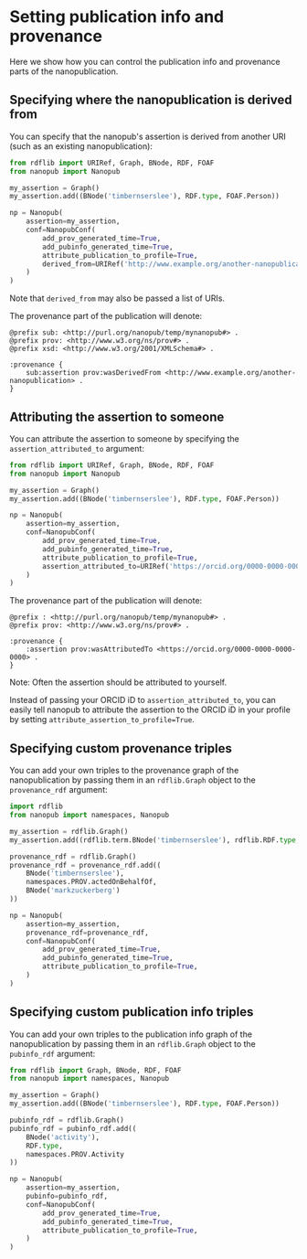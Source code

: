 # Setting publication info and provenance
Here we show how you can control the publication info and provenance parts of the nanopublication.

## Specifying where the nanopublication is derived from
You can specify that the nanopub's assertion is derived from another URI (such as an existing nanopublication):
```python
from rdflib import URIRef, Graph, BNode, RDF, FOAF
from nanopub import Nanopub

my_assertion = Graph()
my_assertion.add((BNode('timbernserslee'), RDF.type, FOAF.Person))

np = Nanopub(
    assertion=my_assertion,
    conf=NanopubConf(
        add_prov_generated_time=True,
        add_pubinfo_generated_time=True,
        attribute_publication_to_profile=True,
        derived_from=URIRef('http://www.example.org/another-nanopublication'),
    )
)
```
Note that ```derived_from``` may also be passed a list of URIs.

The provenance part of the publication will denote:
```turtle
@prefix sub: <http://purl.org/nanopub/temp/mynanopub#> .
@prefix prov: <http://www.w3.org/ns/prov#> .
@prefix xsd: <http://www.w3.org/2001/XMLSchema#> .

:provenance {
    sub:assertion prov:wasDerivedFrom <http://www.example.org/another-nanopublication> .
}
```

## Attributing the assertion to someone
You can attribute the assertion to someone by specifying the `assertion_attributed_to` argument:
```python
from rdflib import URIRef, Graph, BNode, RDF, FOAF
from nanopub import Nanopub

my_assertion = Graph()
my_assertion.add((BNode('timbernserslee'), RDF.type, FOAF.Person))

np = Nanopub(
    assertion=my_assertion,
    conf=NanopubConf(
        add_prov_generated_time=True,
        add_pubinfo_generated_time=True,
        attribute_publication_to_profile=True,
        assertion_attributed_to=URIRef('https://orcid.org/0000-0000-0000-0000'),
    )
)
```

The provenance part of the publication will denote:
```turtle
@prefix : <http://purl.org/nanopub/temp/mynanopub#> .
@prefix prov: <http://www.w3.org/ns/prov#> .

:provenance {
    :assertion prov:wasAttributedTo <https://orcid.org/0000-0000-0000-0000> .
}
```
Note: Often the assertion should be attributed to yourself.

Instead of passing your ORCID iD to `assertion_attributed_to`, you can easily tell nanopub to attribute the assertion to the ORCID iD in your profile by setting `attribute_assertion_to_profile=True`.

## Specifying custom provenance triples
You can add your own triples to the provenance graph of the nanopublication by passing them in an `rdflib.Graph` object to the `provenance_rdf` argument:
```python
import rdflib
from nanopub import namespaces, Nanopub

my_assertion = rdflib.Graph()
my_assertion.add((rdflib.term.BNode('timbernserslee'), rdflib.RDF.type, rdflib.FOAF.Person))

provenance_rdf = rdflib.Graph()
provenance_rdf = provenance_rdf.add((
    BNode('timbernserslee'),
	namespaces.PROV.actedOnBehalfOf,
    BNode('markzuckerberg')
))

np = Nanopub(
    assertion=my_assertion,
    provenance_rdf=provenance_rdf,
    conf=NanopubConf(
        add_prov_generated_time=True,
        add_pubinfo_generated_time=True,
        attribute_publication_to_profile=True,
    )
)
```

## Specifying custom publication info triples
You can add your own triples to the publication info graph of the nanopublication by passing them in an `rdflib.Graph` object to the `pubinfo_rdf` argument:
```python
from rdflib import Graph, BNode, RDF, FOAF
from nanopub import namespaces, Nanopub

my_assertion = Graph()
my_assertion.add((BNode('timbernserslee'), RDF.type, FOAF.Person))

pubinfo_rdf = rdflib.Graph()
pubinfo_rdf = pubinfo_rdf.add((
    BNode('activity'),
    RDF.type,
    namespaces.PROV.Activity
))

np = Nanopub(
    assertion=my_assertion,
    pubinfo=pubinfo_rdf,
    conf=NanopubConf(
        add_prov_generated_time=True,
        add_pubinfo_generated_time=True,
        attribute_publication_to_profile=True,
    )
)
```
